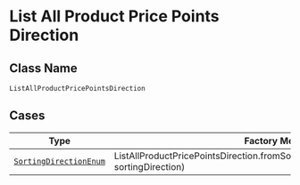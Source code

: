 
# List All Product Price Points Direction

## Class Name

`ListAllProductPricePointsDirection`

## Cases

| Type | Factory Method |
|  --- | --- |
| [`SortingDirectionEnum`](../../../doc/models/sorting-direction-enum.md) | ListAllProductPricePointsDirection.fromSortingDirection(SortingDirectionEnum sortingDirection) |

